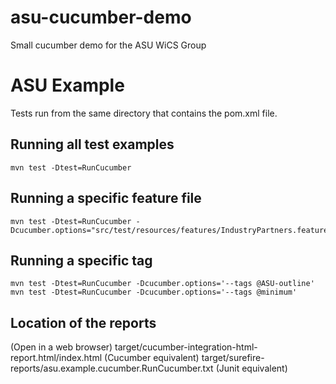 # asu-cucumber-demo
Small cucumber demo for the ASU WiCS Group


# ASU Example #

Tests run from the same directory that contains the pom.xml file.

## Running all test examples ##

    mvn test -Dtest=RunCucumber


## Running a specific feature file ##

    mvn test -Dtest=RunCucumber -Dcucumber.options="src/test/resources/features/IndustryPartners.feature"


## Running a specific tag ##

    mvn test -Dtest=RunCucumber -Dcucumber.options='--tags @ASU-outline'
    mvn test -Dtest=RunCucumber -Dcucumber.options='--tags @minimum'


## Location of the reports ##
(Open in a web browser)
target/cucumber-integration-html-report.html/index.html (Cucumber equivalent)
target/surefire-reports/asu.example.cucumber.RunCucumber.txt  (Junit equivalent)

